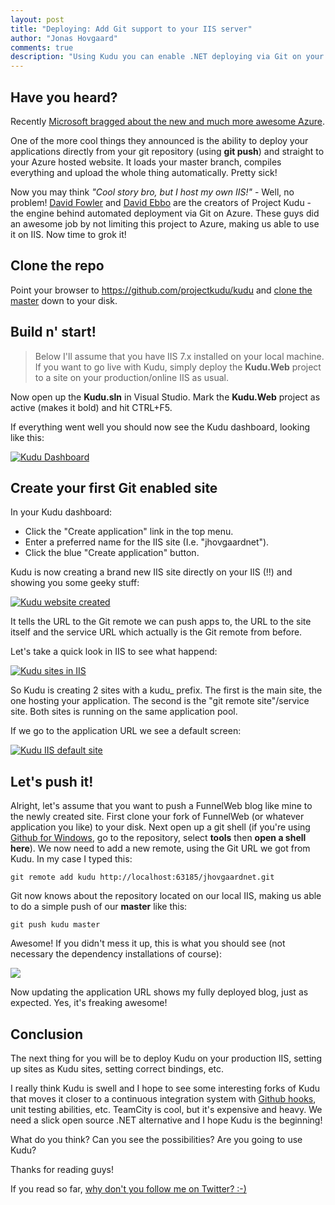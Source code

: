 ```yaml
--- 
layout: post
title: "Deploying: Add Git support to your IIS server"
author: "Jonas Hovgaard"
comments: true
description: "Using Kudu you can enable .NET deploying via Git on your local IIS."
---
```

## Have you heard?

Recently [Microsoft bragged about the new and much more awesome Azure][1].

One of the more cool things they announced is the ability to deploy your applications directly from your git repository (using **git push**) and straight to your Azure hosted website. It loads your master branch, compiles everything and upload the whole thing automatically. Pretty sick!

Now you may think *"Cool story bro, but I host my own IIS!"* - Well, no problem! [David Fowler][2] and [David Ebbo][3] are the creators of Project Kudu - the engine behind automated deployment via Git on Azure. These guys did an awesome job by not limiting this project to Azure, making us able to use it on IIS. Now time to grok it!

## Clone the repo

Point your browser to <https://github.com/projectkudu/kudu> and [clone the master][4] down to your disk.

## Build n' start!

> Below I'll assume that you have IIS 7.x installed on your local machine. If you want to go live with Kudu, simply deploy the **Kudu.Web** project to a site on your production/online IIS as usual.

Now open up the **Kudu.sln** in Visual Studio. Mark the **Kudu.Web** project as active (makes it bold) and hit CTRL+F5.

If everything went well you should now see the Kudu dashboard, looking like this:

<a href="/postfiles/kudu-dashboard.png" target="_blank"><img src="/postfiles/kudu-dashboard.png" alt="Kudu Dashboard" class="maxwidth" /></a>

## Create your first Git enabled site

In your Kudu dashboard:

*   Click the "Create application" link in the top menu.
*   Enter a preferred name for the IIS site (I.e. "jhovgaardnet").
*   Click the blue "Create application" button.

Kudu is now creating a brand new IIS site directly on your IIS (!!) and showing you some geeky stuff:

<a href="/postfiles/kudu-created.png" target="_blank"><img src="/postfiles/kudu-created.png" alt="Kudu website created" class="maxwidth" /></a>

It tells the URL to the Git remote we can push apps to, the URL to the site itself and the service URL which actually is the Git remote from before.

Let's take a quick look in IIS to see what happend:

<a href="/postfiles/kudu-iis.png" target="_blank"><img src="/postfiles/kudu-iis.png" alt="Kudu sites in IIS" class="maxwidth" /></a>

So Kudu is creating 2 sites with a kudu_ prefix. The first is the main site, the one hosting your application. The second is the "git remote site"/service site. Both sites is running on the same application pool.

If we go to the application URL we see a default screen:

<a href="/postfiles/kudu-iis-default-site.png" target="_blank"><img src="/postfiles/kudu-iis-default-site.png" alt="Kudu IIS default site" class="maxwidth" /></a>

## Let's push it!

Alright, let's assume that you want to push a FunnelWeb blog like mine to the newly created site. First clone your fork of FunnelWeb (or whatever application you like) to your disk. Next open up a git shell (if you're using [Github for Windows][5], go to the repository, select **tools** then **open a shell here**). We now need to add a new remote, using the Git URL we got from Kudu. In my case I typed this:

    git remote add kudu http://localhost:63185/jhovgaardnet.git
    

Git now knows about the repository located on our local IIS, making us able to do a simple push of our **master** like this:

    git push kudu master
    

Awesome! If you didn't mess it up, this is what you should see (not necessary the dependency installations of course):

<img src="/postfiles/kudu-deployed.png" class="maxwidth" />

Now updating the application URL shows my fully deployed blog, just as expected. Yes, it's freaking awesome!

## Conclusion

The next thing for you will be to deploy Kudu on your production IIS, setting up sites as Kudu sites, setting correct bindings, etc.

I really think Kudu is swell and I hope to see some interesting forks of Kudu that moves it closer to a continuous integration system with [Github hooks][6], unit testing abilities, etc. TeamCity is cool, but it's expensive and heavy. We need a slick open source .NET alternative and I hope Kudu is the beginning!

What do you think? Can you see the possibilities? Are you going to use Kudu?

Thanks for reading guys!

If you read so far, [why don't you follow me on Twitter? :-)][7]

 [1]: http://www.meetwindowsazure.com/
 [2]: http://weblogs.asp.net/davidfowler/
 [3]: http://blog.davidebbo.com/
 [4]: https://help.github.com/articles/fork-a-repo
 [5]: http://windows.github.com/
 [6]: https://github.com/projectkudu/kudu/tree/githubhook
 [7]: http://twitter.com/#!/jhovgaard